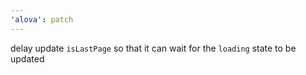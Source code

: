 ```yaml
---
'alova': patch
---
```


delay update `isLastPage` so that it can wait for the `loading` state to be updated
